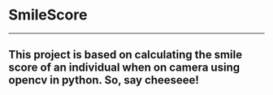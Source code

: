 # SmileScore
---------------
This project is based on calculating the smile score of an individual when on camera using opencv in python.
So, say cheeseee!
---------------
